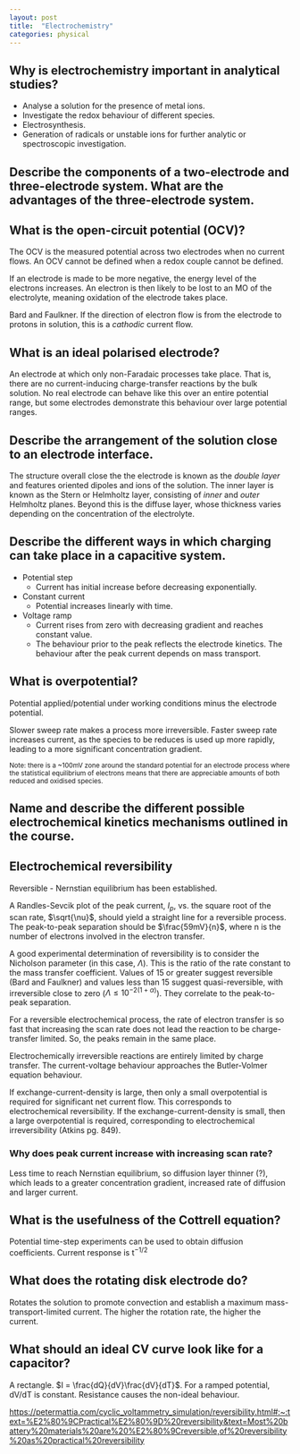 ```yaml
---
layout: post
title:  "Electrochemistry"
categories: physical
---
```

## Why is electrochemistry important in analytical studies?

- Analyse a solution for the presence of metal ions.
- Investigate the redox behaviour of different species.
- Electrosynthesis.
- Generation of radicals or unstable ions for further analytic or spectroscopic investigation.

## Describe the components of a two-electrode and three-electrode system. What are the advantages of the three-electrode system.


## What is the open-circuit potential (OCV)?

The OCV is the measured potential across two electrodes when no current flows. An OCV cannot be defined when a redox couple cannot be defined.



If an electrode is made to be more negative, the energy level of the electrons increases. An electron is then likely to be lost to an MO of the electrolyte, meaning oxidation of the electrode takes place.

Bard and Faulkner. If the direction of electron flow is from the electrode to protons in solution, this is a _cathodic_ current flow.

## What is an ideal polarised electrode?

An electrode at which only non-Faradaic processes take place. That is, there are no current-inducing charge-transfer reactions by the bulk solution. No real electrode can behave like this over an entire potential range, but some electrodes demonstrate this behaviour over large potential ranges. 

## Describe the arrangement of the solution close to an electrode interface.

The structure overall close the the electrode is known as the _double layer_ and features oriented dipoles and ions of the solution. The inner layer is known as the Stern or Helmholtz layer, consisting of _inner_ and _outer_ Helmholtz planes. Beyond this is the diffuse layer, whose thickness varies depending on the concentration of the electrolyte.

## Describe the different ways in which charging can take place in a capacitive system.

- Potential step
  -    Current has initial increase before decreasing exponentially.
- Constant current
    - Potential increases linearly with time.
- Voltage ramp
    - Current rises from zero with decreasing gradient and reaches constant value.
    - The behaviour prior to the peak reflects the electrode kinetics. The behaviour after the peak current depends on mass transport. 


## What is overpotential? 

Potential applied/potential under working conditions minus the electrode potential. 



Slower sweep rate makes a process more irreversible. Faster sweep rate increases current, as the species to be reduces is used up more rapidly, leading to a more significant concentration gradient. 


<sub>Note: there is a ~100mV zone around the standard potential for an electrode process where the statistical equilibrium of electrons means that there are appreciable amounts of both reduced and oxidised species. </sub>


## Name and describe the different possible electrochemical kinetics mechanisms outlined in the course.




## Electrochemical reversibility

Reversible - Nernstian equilibrium has been established.

A Randles-Sevcik plot of the peak current, $I_p$, vs. the square root of the scan rate, $\sqrt{\nu}$, should yield a straight line for a reversible process. The peak-to-peak separation should be $\frac{59mV}{n}$, where n is the number of electrons involved in the electron transfer. 

A good experimental determination of reversibility is to consider the Nicholson parameter (in this case, $\Lambda$). This is the ratio of the rate constant to the mass transfer coefficient. Values of 15 or greater suggest reversible (Bard and Faulkner) and values less than 15 suggest quasi-reversible, with irreversible close to zero ($\Lambda\leq 10^{-2(1+\alpha)}$). They correlate to the peak-to-peak separation.

For a reversible electrochemical process, the rate of electron transfer is so fast that increasing the scan rate does not lead the reaction to be charge-transfer limited. So, the peaks remain in the same place. 

Electrochemically irreversible reactions are entirely limited by charge transfer. The current-voltage behaviour approaches the Butler-Volmer equation behaviour.

If exchange-current-density is large, then only a small overpotential is required for significant net current flow. This corresponds to electrochemical reversibility. If the exchange-current-density is small, then a large overpotential is required, corresponding to electrochemical irreversibility (Atkins pg. 849).

### Why does peak current increase with increasing scan rate? 
Less time to reach Nernstian equilibrium, so diffusion layer thinner (?), which leads to a greater concentration gradient, increased rate of diffusion and larger current.  

## What is the usefulness of the Cottrell equation?
Potential time-step experiments can be used to obtain diffusion coefficients. Current response is t$^{-1/2}$ 


## What does the rotating disk electrode do?
Rotates the solution to promote convection and establish a maximum mass-transport-limited current. The higher the rotation rate, the higher the current. 

## What should an ideal CV curve look like for a capacitor?

A rectangle. $I = \frac{dQ}{dV}\frac{dV}{dT}$. For a ramped potential, dV/dT is constant. Resistance causes the non-ideal behaviour.

https://petermattia.com/cyclic_voltammetry_simulation/reversibility.html#:~:text=%E2%80%9CPractical%E2%80%9D%20reversibility&text=Most%20battery%20materials%20are%20%E2%80%9Creversible,of%20reversibility%20as%20practical%20reversibility
